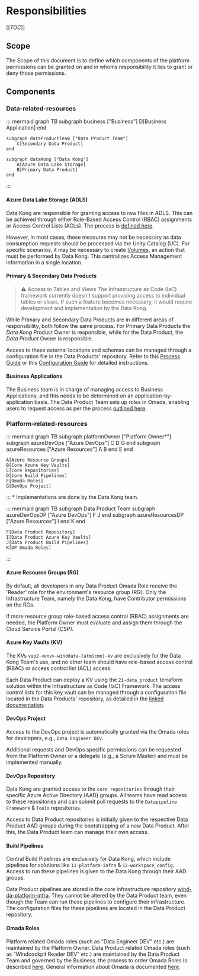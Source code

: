 # Responsibilities

[[_TOC_]]

## Scope

The Scope of this document is to define which components of the platform
permissions can be granted on and in whoms responsibility it lies to grant or
deny those permissions.

## Components

### Data-related-resources

::: mermaid
graph TB
    subgraph business ["Business"]
        D[Business Application]
    end

    subgraph dataProductTeam ["Data Product Team"]
        C[Secondary Data Product]
    end

    subgraph dataKong ["Data Kong"]
        A[Azure Data Lake Storage]
        B[Primary Data Product]
    end

:::

#### Azure Data Lake Storage (ADLS)

Data Kong are responsible for granting access to raw files in ADLS. This can be
achieved through either Role-Based Access Control (RBAC) assignments or Access
Control Lists (ACLs). The process is
[defined here](https://dev.azure.com/VDP-DevOps/VAP2-WIND-DataAnalytics/_wiki/wikis/Wind%20Data%20Analytics%20Platform/17682/processes).

However, in most cases, these measures may not be necessary as data consumption requests
should be processed via the Unity Catalog (UC). For specific scenarios, it
may be necessary to create [Volumes](https://learn.microsoft.com/en-us/azure/databricks/sql/language-manual/sql-ref-volumes),
an action that must be performed by Data Kong. This centralizes Access Management
information in a single location.

#### Primary & Secondary Data Products

> :warning: Access to Tables and Views
> The Infrastructure as Code (IaC) framework currently doesn't support providing
> access to individual tables or views. If such a feature becomes necessary,
> it would require development and implementation by the Data Kong.

While Primary and Secondary Data Products are in different areas of responsibility,
both follow the same process. For Primary Data Products the _Data Kong_ Product Owner
is responsible, while for the Data Product, the _Data Product_ Owner is responsible.

Access to these external locations and schemas can be managed through a configuration
file in the Data Products' repository. Refer to this [Process Guide]([link](https://dev.azure.com/VDP-DevOps/VAP2-WIND-DataAnalytics/_wiki/wikis/Wind%20Data%20Analytics%20Platform/17160/processes?anchor=request-data-product-access-in-unity-catalog))
or this [Configuration Guide](https://dev.azure.com/VDP-DevOps/VAP2-WIND-DataAnalytics/_wiki/wikis/Wind%20Data%20Analytics%20Platform/17160/processes?anchor=request-data-product-access-in-unity-catalog)
for detailed instructions.

#### Business Applications

The Business team is in charge of managing access to Business Applications,
and this needs to be determined on an application-by-application basis.
The Data Product Team sets up roles in Omada, enabling users to request access
as per the process [outlined here](https://dev.azure.com/VDP-DevOps/VAP2-WIND-DataAnalytics/_wiki/wikis/Wind%20Data%20Analytics%20Platform/17160/processes?anchor=request-business-application-access).

### Platform-related-resources

::: mermaid
graph TB
    subgraph platformOwner ["Platform Owner*"]
        subgraph azureDevOps ["Azure DevOps"]
            C
            D
            G
        end
        subgraph azureResources ["Azure Resources"]
            A
            B
        end
        E
    end

    A[Azure Resource Groups]
    B[Core Azure Key Vaults]
    C[Core Repositories]
    D[Core Build Pipelines]
    E[Omada Roles]
    G[DevOps Project]
:::
\* Implementations are done by the Data Kong team.

::: mermaid
graph TB
    subgraph Data Product Team
        subgraph azureDevOpsDP ["Azure DevOps"]
            F
            J
        end
        subgraph azureResourcesDP ["Azure Resources"]
            I
        end
        K
    end

    F[Data Product Repository]
    I[Data Product Azure Key Vaults]
    J[Data Product Build Pipelines]
    K[DP Omada Roles]
:::

#### Azure Resource Groups (RG)

By default, all developers in any Data Product Omada Role receive the 'Reader'
role for the environment's resource group (RG). Only the Infrastructure Team,
namely the Data Kong, have Contributor permissions on the RGs.

If more resource group role-based access control (RBAC) assignments are needed,
the Platform Owner must evaluate and assign them through the Cloud Service Portal
(CSP).

#### Azure Key Vaults (KV)

The KVs `vap2-<env>-winddata-[atm|cmn]-kv` are exclusively for the Data Kong
Team's use, and no other team should have role-based access control (RBAC) or access
control list (ACL) access.

Each Data Product can deploy a KV using the `21-data_product` terraform solution
within the Infrastructure as Code (IaC) Framework. The access control lists for
this key vault can be managed through a configuration file located in the Data
Products' repository, as detailed in the [linked
documentation](../IaC-Framework/Solutions/21-Data-Product.md).

#### DevOps Project

Access to the DevOps project is automatically granted via the Omada roles for developers, e.g., `Data Engineer DEV`.

Additional requests and DevOps specific permissions can be requested from the Platform
Owner or a delegate (e.g., a Scrum Master) and must be implemented manually.

#### DevOps Repository

Data Kong are granted access to the `core repositories` through their specific Azure
Active Directory (AAD) groups. All teams have read access to these repositories and can
submit pull requests to the `Datapipeline Framework` & `Tools` repositories.

Access to Data Product repositories is initially given to the respective Data Product
AAD groups during the bootstrapping of a new Data Product. After this, the Data Product
team can manage their own access.

#### Build Pipelines

Central Build Pipelines are exclusively for Data Kong, which include pipelines for
solutions like `11-platform-infra` & `12-workspace_config`. Access to run these
pipelines is given to the Data Kong through their AAD groups.

Data Product pipelines are stored in the core infrastructure repository
[wind-da-platform-infra](https://dev.azure.com/VDP-DevOps/VAP2-WIND-DataAnalytics/_git/wind-da-platform-infra?path=/build-scripts/terraform&version=GBmain&_a=contents).
They cannot be altered by the Data Product team, even though the Team can run these
pipelines to configure their infrastructure. The configuration files for these
pipelines are located in the Data Product repository.

#### Omada Roles

Platform related Omada roles (such as "Data Engineer DEV" etc.) are maintained by the Platform Owner.
Data Product related Omada roles (such as "Windcockpit Reader DEV" etc.) are maintained by the Data Product
Team and governed by the Business.
the process to order Omada Roles is described
[here](https://dev.azure.com/VDP-DevOps/VAP2-WIND-DataAnalytics/_wiki/wikis/Wind%20Data%20Analytics%20Platform/17160/processes?anchor=create-an-omada-resource).
General information about Omada is documented
[here](https://dev.azure.com/VDP-DevOps/VAP2-WIND-DataAnalytics/_wiki/wikis/Wind%20Data%20Analytics%20Platform/17159/omada).
